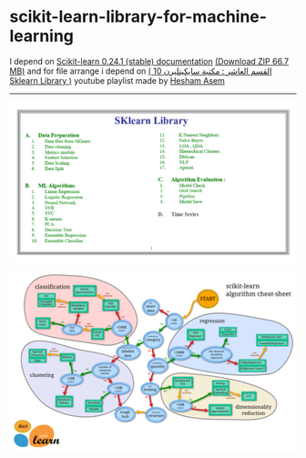 # scikit-learn-library-for-machine-learning

I depend on [Scikit-learn 0.24.1 (stable) documentation](https://scikit-learn.org/0.24/) [(Download ZIP 66.7 MB)](https://scikit-learn.org/stable//_downloads/scikit-learn-docs.zip)
and for file arrange i depend on [( 10 القسم العاشر : مكتبة سايكيتليرن Sklearn Library )](https://www.youtube.com/playlist?list=PL6-3IRz2XF5X_9JeJh1xeciAbkijvc09k) youtube playlist made by [Hesham Asem](https://github.com/HeshamAsem)

---

![SKlearn](SKlearn.png)

![cheat-sheet](scikit-learn.png)

